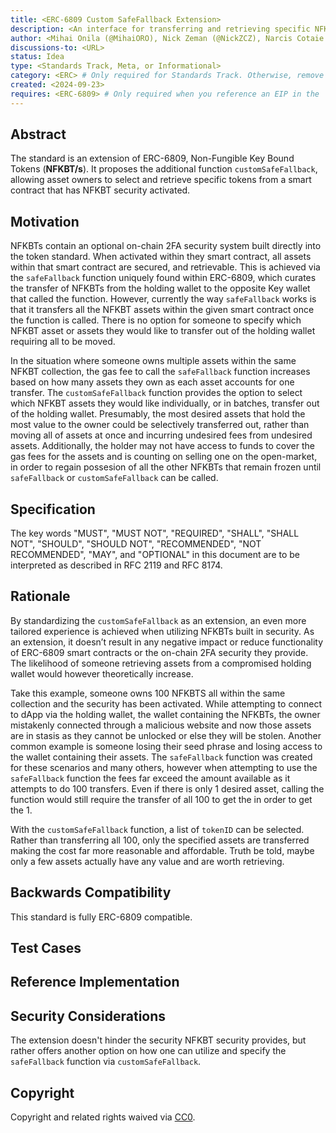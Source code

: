 ```yaml
---
title: <ERC-6809 Custom SafeFallback Extension>
description: <An interface for transferring and retrieving specific NFKBT assets.>
author: <Mihai Onila (@MihaiORO), Nick Zeman (@NickZCZ), Narcis Cotaie (@NarcisCRO)>
discussions-to: <URL>
status: Idea
type: <Standards Track, Meta, or Informational>
category: <ERC> # Only required for Standards Track. Otherwise, remove this field.
created: <2024-09-23>
requires: <ERC-6809> # Only required when you reference an EIP in the `Specification` section. Otherwise, remove this field.
---
```


<!--
  READ EIP-1 (https://eips.ethereum.org/EIPS/eip-1) BEFORE USING THIS TEMPLATE!

  This is the suggested template for new EIPs. After you have filled in the requisite fields, please delete these comments.

  Note that an EIP number will be assigned by an editor. When opening a pull request to submit your EIP, please use an abbreviated title in the filename, `eip-draft_title_abbrev.md`.

  The title should be 44 characters or less. It should not repeat the EIP number in title, irrespective of the category.

  TODO: Remove this comment before submitting
-->

## Abstract

The standard is an extension of ERC-6809, Non-Fungible Key Bound Tokens (**NFKBT/s**). It proposes the additional function `customSafeFallback`, allowing asset owners to select and retrieve specific tokens from a smart contract that has NFKBT security activated. 

## Motivation

NFKBTs contain an optional on-chain 2FA security system built directly into the token standard. When activated within they smart contract, all assets within that smart contract are secured, and retrievable. This is achieved via the `safeFallback` function uniquely found within ERC-6809, which curates the transfer of NFKBTs from the holding wallet to the opposite Key wallet that called the function. However, currently the way `safeFallback` works is that it transfers all the NFKBT assets within the given smart contract once the function is called. There is no option for someone to specify which NFKBT asset or assets they would like to transfer out of the holding wallet requiring all to be moved. 

 In the situation where someone owns multiple assets within the same NFKBT collection, the gas fee to call the `safeFallback` function increases based on how many assets they own as each asset accounts for one transfer. The `customSafeFallback` function provides the option to select which NFKBT assets they would like individually, or in batches, transfer out of the holding wallet. Presumably, the most desired assets that hold the most value to the owner could be selectively transferred out, rather than moving all of assets at once and incurring undesired fees from undesired assets. Additionally, the holder may not have access to funds to cover the gas fees for the assets and is counting on selling one on the open-market, in order to regain possesion of all the other NFKBTs that remain frozen until `safeFallback` or `customSafeFallback` can be called.

## Specification

<!--
  The Specification section should describe the syntax and semantics of any new feature. The specification should be detailed enough to allow competing, interoperable implementations for any of the current Ethereum platforms (besu, erigon, ethereumjs, go-ethereum, nethermind, or others).

  It is recommended to follow RFC 2119 and RFC 8170. Do not remove the key word definitions if RFC 2119 and RFC 8170 are followed.

  TODO: Remove this comment before submitting
-->

The key words "MUST", "MUST NOT", "REQUIRED", "SHALL", "SHALL NOT", "SHOULD", "SHOULD NOT", "RECOMMENDED", "NOT RECOMMENDED", "MAY", and "OPTIONAL" in this document are to be interpreted as described in RFC 2119 and RFC 8174.

## Rationale

By standardizing the `customSafeFallback` as an extension, an even more tailored experience is achieved when utilizing NFKBTs built in security. As an extension, it doesn’t result in any negative impact or reduce functionality of ERC-6809 smart contracts or the on-chain 2FA security they provide. The likelihood of someone retrieving assets from a compromised holding wallet would however theoretically increase.

Take this example, someone owns 100 NFKBTS all within the same collection and the security has been activated. While attempting to connect to dApp via the holding wallet, the wallet containing the NFKBTs, the owner mistakenly connected through a malicious website and now those assets are in stasis as they cannot be unlocked or else they will be stolen. Another common example is someone losing their seed phrase and losing access to the wallet containing their assets. The `safeFallback` function was created for these scenarios and many others, however when attempting to use the `safeFallback` function the fees far exceed the amount available as it attempts to do 100 transfers. Even if there is only 1 desired asset, calling the function would still require the transfer of all 100 to get the in order to get the 1.

With the `customSafeFallback` function, a list of `tokenID` can be selected. Rather than transferring all 100, only the specified assets are transferred making the cost far more reasonable and affordable. Truth be told, maybe only a few assets actually have any value and are worth retrieving. 

## Backwards Compatibility

This standard is fully ERC-6809 compatible.

## Test Cases

<!--
  This section is optional for non-Core EIPs.

  The Test Cases section should include expected input/output pairs, but may include a succinct set of executable tests. It should not include project build files. No new requirements may be introduced here (meaning an implementation following only the Specification section should pass all tests here.)
  If the test suite is too large to reasonably be included inline, then consider adding it as one or more files in `../assets/eip-####/`. External links will not be allowed

  TODO: Remove this comment before submitting
-->

## Reference Implementation

<!--
  This section is optional.

  The Reference Implementation section should include a minimal implementation that assists in understanding or implementing this specification. It should not include project build files. The reference implementation is not a replacement for the Specification section, and the proposal should still be understandable without it.
  If the reference implementation is too large to reasonably be included inline, then consider adding it as one or more files in `../assets/eip-####/`. External links will not be allowed.

  TODO: Remove this comment before submitting
-->

## Security Considerations

The extension doesn't hinder the security NFKBT security provides, but rather offers another option on how one can utilize and specify the `safeFallback` function via `customSafeFallback`.

## Copyright

Copyright and related rights waived via [CC0](../LICENSE.md).
